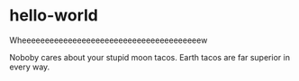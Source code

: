 # hello-world
Wheeeeeeeeeeeeeeeeeeeeeeeeeeeeeeeeeeeeeeew

Noboby cares about your stupid moon tacos.
Earth tacos are far superior in every way.
